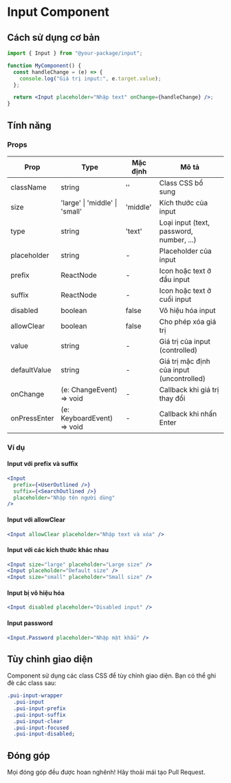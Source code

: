 # Input Component

## Cách sử dụng cơ bản

```jsx
import { Input } from "@your-package/input";

function MyComponent() {
  const handleChange = (e) => {
    console.log("Giá trị input:", e.target.value);
  };

  return <Input placeholder="Nhập text" onChange={handleChange} />;
}
```

## Tính năng

### Props

| Prop         | Type                           | Mặc định | Mô tả                                     |
| ------------ | ------------------------------ | -------- | ----------------------------------------- |
| className    | string                         | ''       | Class CSS bổ sung                         |
| size         | 'large' \| 'middle' \| 'small' | 'middle' | Kích thước của input                      |
| type         | string                         | 'text'   | Loại input (text, password, number, ...)  |
| placeholder  | string                         | -        | Placeholder của input                     |
| prefix       | ReactNode                      | -        | Icon hoặc text ở đầu input                |
| suffix       | ReactNode                      | -        | Icon hoặc text ở cuối input               |
| disabled     | boolean                        | false    | Vô hiệu hóa input                         |
| allowClear   | boolean                        | false    | Cho phép xóa giá trị                      |
| value        | string                         | -        | Giá trị của input (controlled)            |
| defaultValue | string                         | -        | Giá trị mặc định của input (uncontrolled) |
| onChange     | (e: ChangeEvent) => void       | -        | Callback khi giá trị thay đổi             |
| onPressEnter | (e: KeyboardEvent) => void     | -        | Callback khi nhấn Enter                   |

### Ví dụ

#### Input với prefix và suffix

```jsx
<Input
  prefix={<UserOutlined />}
  suffix={<SearchOutlined />}
  placeholder="Nhập tên người dùng"
/>
```

#### Input với allowClear

```jsx
<Input allowClear placeholder="Nhập text và xóa" />
```

#### Input với các kích thước khác nhau

```jsx
<Input size="large" placeholder="Large size" />
<Input placeholder="Default size" />
<Input size="small" placeholder="Small size" />
```

#### Input bị vô hiệu hóa

```jsx
<Input disabled placeholder="Disabled input" />
```

#### Input password

```jsx
<Input.Password placeholder="Nhập mật khẩu" />
```

## Tùy chỉnh giao diện

Component sử dụng các class CSS để tùy chỉnh giao diện. Bạn có thể ghi đè các class sau:

```css
.pui-input-wrapper
  .pui-input
  .pui-input-prefix
  .pui-input-suffix
  .pui-input-clear
  .pui-input-focused
  .pui-input-disabled;
```

## Đóng góp

Mọi đóng góp đều được hoan nghênh! Hãy thoải mái tạo Pull Request.
